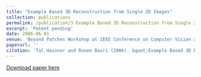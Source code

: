 ```yaml
---
title: "Example Based 3D Reconstruction from Single 2D Images"
collection: publications
permalink: /publication/3 Example Based 3D Reconstruction from Single 2D Images
excerpt: 'Patent pending'
date: 2006-06-01
venue: 'Beyond Patches Workshop at IEEE Conference on Computer Vision and Pattern Recognition (CVPR), New-York'
paperurl: ''
citation: 'Tal Hassner and Ronen Basri (2006). &quot;Example Based 3D Reconstruction from Single 2D Images.&quot; <i>Beyond Patches Workshop at IEEE Conference on Computer Vision and Pattern Recognition (CVPR), New-York</i>.'
---
```


[Download paper here](http://www.wisdom.weizmann.ac.il/~vision/By_Example_Reconstruction/BP06_HASSNER_T.pdf)
